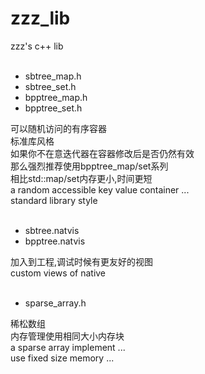 # zzz_lib
zzz's c++ lib  
<br/>
* sbtree_map.h
* sbtree_set.h
* bpptree_map.h
* bpptree_set.h

可以随机访问的有序容器<br/>
标准库风格<br/>
如果你不在意迭代器在容器修改后是否仍然有效<br/>
那么强烈推荐使用bpptree_map/set系列<br/>
相比std::map/set内存更小,时间更短<br/>
a random accessible key value container ...<br/>
standard library style<br/>
<br/>
* sbtree.natvis
* bpptree.natvis

加入到工程,调试时候有更友好的视图<br/>
custom views of native<br/>
<br/>
* sparse_array.h

稀松数组<br/>
内存管理使用相同大小内存块<br/>
a sparse array implement ...<br/>
use fixed size memory ...<br/>
